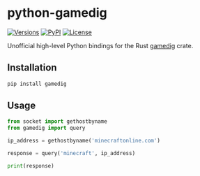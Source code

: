 # python-gamedig

[![Versions][versions-image]][versions-url]
[![PyPI][pypi-image]][pypi-url]
[![License][license-image]][license-url]

[versions-image]: https://img.shields.io/pypi/pyversions/gamedig
[versions-url]: https://github.com/DoctorJohn/python-gamedig/blob/main/pyproject.toml
[pypi-image]: https://img.shields.io/pypi/v/gamedig
[pypi-url]: https://pypi.org/project/gamedig/
[license-image]: https://img.shields.io/pypi/l/gamedig
[license-url]: https://github.com/DoctorJohn/python-gamedig/blob/main/LICENSE

Unofficial high-level Python bindings for the Rust [gamedig](https://crates.io/crates/gamedig) crate.

## Installation

```bash
pip install gamedig
```

## Usage

```python
from socket import gethostbyname
from gamedig import query

ip_address = gethostbyname('minecraftonline.com')

response = query('minecraft', ip_address)

print(response)
```

